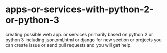 # apps-or-services-with-python-2-or-python-3
creating  possible web app. or services primarily based on python 2 or python 3 including json,xml,html or django
for new section or projects you can create issue or send pull requests and you will get help.

